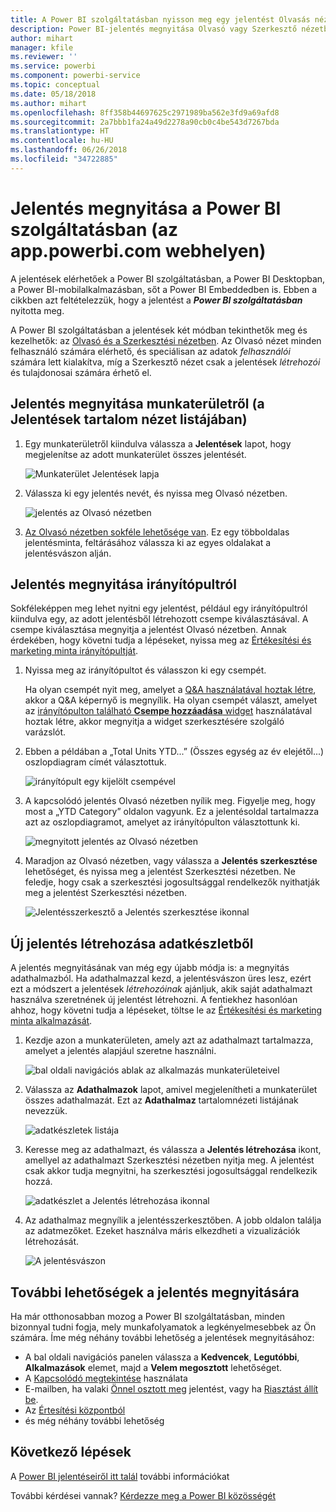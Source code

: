 ```yaml
---
title: A Power BI szolgáltatásban nyisson meg egy jelentést Olvasás nézetben vagy Szerkesztés nézetben
description: Power BI-jelentés megnyitása Olvasó vagy Szerkesztő nézetben
author: mihart
manager: kfile
ms.reviewer: ''
ms.service: powerbi
ms.component: powerbi-service
ms.topic: conceptual
ms.date: 05/18/2018
ms.author: mihart
ms.openlocfilehash: 8ff358b44697625c2971989ba562e3fd9a69afd8
ms.sourcegitcommit: 2a7bbb1fa24a49d2278a90cb0c4be543d7267bda
ms.translationtype: HT
ms.contentlocale: hu-HU
ms.lasthandoff: 06/26/2018
ms.locfileid: "34722885"
---
```

# <a name="open-a-report-in-power-bi-service-apppowerbicom"></a>Jelentés megnyitása a Power BI szolgáltatásban (az app.powerbi.com webhelyen)
A jelentések elérhetőek a Power BI szolgáltatásban, a Power BI Desktopban, a Power BI-mobilalkalmazásban, sőt a Power BI Embeddedben is. Ebben a cikkben azt feltételezzük, hogy a jelentést a ***Power BI szolgáltatásban*** nyitotta meg.

A Power BI szolgáltatásban a jelentések két módban tekinthetők meg és kezelhetők: az [Olvasó és a Szerkesztési nézetben](service-reading-view-and-editing-view.md). Az Olvasó nézet minden felhasználó számára elérhető, és speciálisan az adatok *felhasználói* számára lett kialakítva, míg a Szerkesztő nézet csak a jelentések *létrehozói* és tulajdonosai számára érhető el. 

## <a name="open-a-report-from-a-workspace-via-the-reports-content-view-list"></a>Jelentés megnyitása munkaterületről (a **Jelentések** tartalom nézet listájában)

1. Egy munkaterületről kiindulva válassza a **Jelentések** lapot, hogy megjelenítse az adott munkaterület összes jelentését.  
   
   ![Munkaterület Jelentések lapja](media/service-report-open/power-bi-open-report.png)
2. Válassza ki egy jelentés nevét, és nyissa meg Olvasó nézetben.  
   
    ![jelentés az Olvasó nézetben](media/service-report-open/power-bi-reading-view.png)
3. [Az Olvasó nézetben sokféle lehetősége van](service-reading-view-and-editing-view.md).  Ez egy többoldalas jelentésminta, feltárásához válassza ki az egyes oldalakat a jelentésvászon alján. 

## <a name="open-a-report-from-a-dashboard"></a>Jelentés megnyitása irányítópultról
Sokféleképpen meg lehet nyitni egy jelentést, például egy irányítópultról kiindulva egy, az adott jelentésből létrehozott csempe kiválasztásával.  A csempe kiválasztása megnyitja a jelentést Olvasó nézetben. Annak érdekében, hogy követni tudja a lépéseket, nyissa meg az [Értékesítési és marketing minta irányítópultját](sample-datasets.md).

1. Nyissa meg az irányítópultot és válasszon ki egy csempét.

   Ha olyan csempét nyit meg, amelyet a [Q&A használatával hoztak létre](service-dashboard-pin-tile-from-q-and-a.md), akkor a Q&A képernyő is megnyílik. Ha olyan csempét választ, amelyet az [irányítópulton található **Csempe hozzáadása** widget](service-dashboard-add-widget.md) használatával hoztak létre, akkor megnyitja a widget szerkesztésére szolgáló varázslót.  

2.  Ebben a példában a „Total Units YTD...” (Összes egység az év elejétől...) oszlopdiagram címét választottuk.

    ![irányítópult egy kijelölt csempével](media/service-report-open/power-bi-dashboard.png)

3.  A kapcsolódó jelentés Olvasó nézetben nyílik meg. Figyelje meg, hogy most a „YTD Category” oldalon vagyunk. Ez a jelentésoldal tartalmazza azt az oszlopdiagramot, amelyet az irányítópulton választottunk ki.

    ![megnyitott jelentés az Olvasó nézetben](media/service-report-open/power-bi-report.png)

4. Maradjon az Olvasó nézetben, vagy válassza a **Jelentés szerkesztése** lehetőséget, és nyissa meg a jelentést Szerkesztési nézetben. Ne feledje, hogy csak a szerkesztési jogosultsággal rendelkezők nyithatják meg a jelentést Szerkesztési nézetben.

    ![Jelentésszerkesztő a Jelentés szerkesztése ikonnal](media/service-report-open/power-bi-edit-report.png)

## <a name="create-a-brand-new-report-from-a-dataset"></a>Új jelentés létrehozása adatkészletből
A jelentés megnyitásának van még egy újabb módja is: a megnyitás adathalmazból. Ha adathalmazzal kezd, a jelentésvászon üres lesz, ezért ezt a módszert a jelentések *létrehozóinak* ajánljuk, akik saját adathalmazt használva szeretnének új jelentést létrehozni. A fentiekhez hasonlóan ahhoz, hogy követni tudja a lépéseket, töltse le az [Értékesítési és marketing minta alkalmazását](sample-datasets.md).

1. Kezdje azon a munkaterületen, amely azt az adathalmazt tartalmazza, amelyet a jelentés alapjául szeretne használni.

   ![bal oldali navigációs ablak az alkalmazás munkaterületeivel](media/service-report-open/power-bi-workspace.png)

2. Válassza az **Adathalmazok** lapot, amivel megjelenítheti a munkaterület összes adathalmazát. Ezt az **Adathalmaz** tartalomnézeti listájának nevezzük.
   
   ![adatkészletek listája](media/service-report-open/power-bi-dataset.png)

1. Keresse meg az adathalmazt, és válassza a **Jelentés létrehozása** ikont, amellyel az adathalmazt Szerkesztési nézetben nyitja meg. A jelentést csak akkor tudja megnyitni, ha szerkesztési jogosultsággal rendelkezik hozzá. 
   
    ![adatkészlet a Jelentés létrehozása ikonnal](media/service-report-open/power-bi-create-report.png)

3. Az adathalmaz megnyílik a jelentésszerkesztőben. A jobb oldalon találja az adatmezőket. Ezeket használva máris elkezdheti a vizualizációk létrehozását. 

   ![A jelentésvászon](media/service-report-open/power-bi-blank-canvas.png)

##  <a name="still-more-ways-to-open-a-report"></a>További lehetőségek a jelentés megnyitására
Ha már otthonosabban mozog a Power BI szolgáltatásban, minden bizonnyal tudni fogja, mely munkafolyamatok a legkényelmesebbek az Ön számára. Íme még néhány további lehetőség a jelentések megnyitásához:
- A bal oldali navigációs panelen válassza a **Kedvencek**, **Legutóbbi**, **Alkalmazások** elemet, majd a **Velem megosztott** lehetőséget. 
- A [Kapcsolódó megtekintése](service-related-content.md) használata
- E-mailben, ha valaki [Önnel osztott meg](service-share-reports.md) jelentést, vagy ha [Riasztást állít be](service-set-data-alerts.md).    
- Az [Értesítési központból](service-notification-center.md)    
- és még néhány további lehetőség

## <a name="next-steps"></a>Következő lépések
A [Power BI jelentéseiről itt talál](service-reports.md) további információkat

További kérdései vannak? [Kérdezze meg a Power BI közösségét](http://community.powerbi.com/)  


